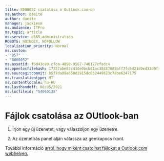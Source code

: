 ```yaml
---
title: 8000052 csatolása a Outlook.com-on
ms.author: daeite
author: daeite
manager: jackiesm
ms.audience: ITPro
ms.topic: article
ms.service: o365-administration
ROBOTS: NOINDEX, NOFOLLOW
localization_priority: Normal
ms.custom:
- "857"
- "8000052"
ms.assetid: f6d43c80-cfca-4898-9567-746177cfadc4
ms.openlocfilehash: 17357abe83c410e0bcb81ac38487689aff7fd6421d9ed33d9f10576721b71d3f
ms.sourcegitcommit: b5f7da89a650d2915dc652449623c78be6247175
ms.translationtype: MT
ms.contentlocale: hu-HU
ms.lasthandoff: 08/05/2021
ms.locfileid: "54060138"
---
```

# <a name="how-to-attach-files-in-outlook"></a>Fájlok csatolása az OUtlook-ban 

1. Írjon egy új üzenetet, vagy válaszoljon egy üzenetre.

2. Az üzenetírás panel alján válassza az gemkapocs ikont.

További információ [arról, hogy miként csatolhat fájlokat a Outlook.com webhelyen.](https://go.microsoft.com/fwlink/p/?linkid=2001702&amp;clcid=0x409)
  